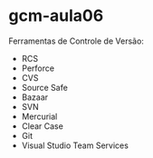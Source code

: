 # gcm-aula06

Ferramentas de Controle de Versão:

* RCS
* Perforce
* CVS
* Source Safe
* Bazaar
 * SVN
 * Mercurial
 * Clear Case
 * Git
 * Visual Studio Team Services 

